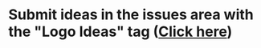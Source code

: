 # Submit ideas in the issues area with the "Logo Ideas" tag ([Click here](https://github.com/Cact-OS/og-logo-Ideas/projects/1))
